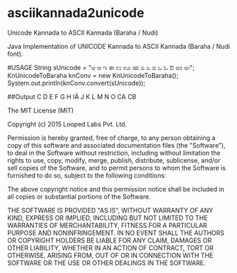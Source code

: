 # asciikannada2unicode
Unicode Kannada to ASCII Kannada (Baraha / Nudi)

Java Implementation of UNICODE Kannada to ASCII Kannada (Baraha / Nudi font).

#USAGE
    String sUnicode = "ಅ ಆ ಇ ಈ ಉ ಊ ಋ ಎ ಏ ಐ ಒ ಓ ಔ ಅಂ ಅಃ";
    KnUnicodeToBaraha knConv = new KnUnicodeToBaraha();
		System.out.println(knConv.convert(sUnicode));

##Output
    C D E F G H IÄ J K L M N O CA CB

The MIT License (MIT)

Copyright (c) 2015 Looped Labs Pvt. Ltd.

Permission is hereby granted, free of charge, to any person obtaining a copy
of this software and associated documentation files (the "Software"), to deal
in the Software without restriction, including without limitation the rights
to use, copy, modify, merge, publish, distribute, sublicense, and/or sell
copies of the Software, and to permit persons to whom the Software is
furnished to do so, subject to the following conditions:

The above copyright notice and this permission notice shall be included in
all copies or substantial portions of the Software.

THE SOFTWARE IS PROVIDED "AS IS", WITHOUT WARRANTY OF ANY KIND, EXPRESS OR
IMPLIED, INCLUDING BUT NOT LIMITED TO THE WARRANTIES OF MERCHANTABILITY,
FITNESS FOR A PARTICULAR PURPOSE AND NONINFRINGEMENT. IN NO EVENT SHALL THE
AUTHORS OR COPYRIGHT HOLDERS BE LIABLE FOR ANY CLAIM, DAMAGES OR OTHER
LIABILITY, WHETHER IN AN ACTION OF CONTRACT, TORT OR OTHERWISE, ARISING FROM,
OUT OF OR IN CONNECTION WITH THE SOFTWARE OR THE USE OR OTHER DEALINGS IN
THE SOFTWARE.
